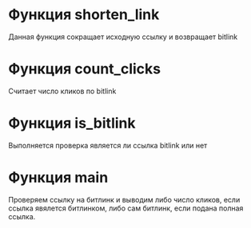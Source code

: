 #  Функция shorten_link
Данная функция сокращает исходную ссылку и возвращает bitlink
# Функция count_clicks
Считает число кликов по bitlink
# Функция is_bitlink
Выполняется проверка является ли ссылка bitlink или нет
# Функция main
Проверяем ссылку на битлинк и выводим либо число кликов, если ссылка явялется битлинком, либо сам битлинк, если подана полная ссылка.
 
